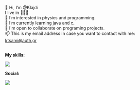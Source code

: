 👋 Hi, I’m @Klajdi<br>
I live in 📍🇬🇷<br>
👀 I’m interested in physics and programming.<br>
🌱 I’m currently learning java and c.<br>
💞️ I'm open to collaborate on programing projects.<br>
📫 This is my email address in case you want to contact with me: ktsami@auth.gr<br>
<br>
<p><strong>My skills:</strong></p>
<p align="left">
  <a href="https://skillicons.dev">
    <img src="https://skillicons.dev/icons?i=c,react,html,css,php" />
  </a>
</p>
<nr>
<p><strong>Social:</strong></p></nr>
<p align="left">
  <a href="[https://skillicons.dev](https://www.linkedin.com/in/klajdi-cami-90a59b284/)">
    <img src="https://skillicons.dev/icons?i=linkedin" />
  </a>
</p>
